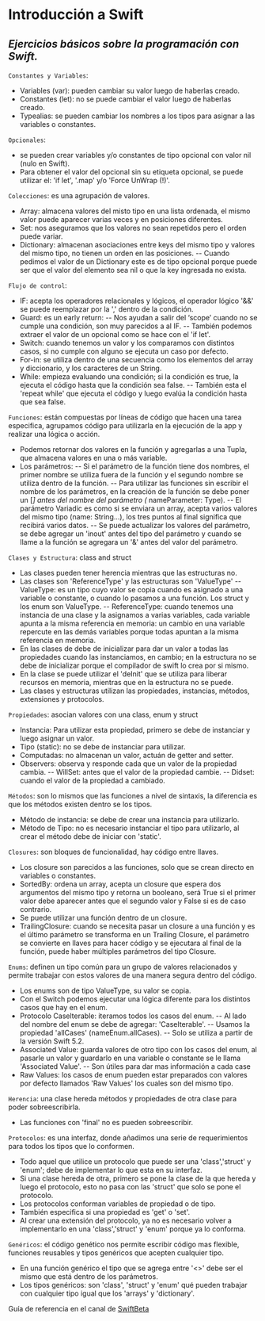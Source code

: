 # Introducción a Swift
## _Ejercicios básicos sobre la programación con Swift._

`Constantes y Variables`: 
- Variables (var): pueden cambiar su valor luego de haberlas creado.
- Constantes (let): no se puede cambiar  el valor luego de haberlas creado.
- Typealias: se pueden cambiar los nombres a los tipos para asignar a las variables o constantes.

`Opcionales`:
- se pueden crear variables y/o constantes de tipo opcional con valor nil (nulo en Swift).
- Para obtener el valor del opcional sin su etiqueta opcional, se puede utilizar el: 'if let', '.map' y/o 'Force UnWrap (!)'.

`Colecciones`: es una agrupación de valores.
- Array: almacena valores del misto tipo en una lista ordenada, el mismo valor puede aparecer varias veces y en posiciones diferentes.
- Set: nos aseguramos que los valores no sean repetidos pero el orden puede variar.
- Dictionary: almacenan asociaciones entre keys del mismo tipo y valores del mismo tipo, no tienen un orden en las posiciones.
-- Cuando pedimos el valor de un Dictionary este es de tipo opcional porque puede ser que el valor del elemento sea nil o que la key ingresada no exista.

`Flujo de control`:
- IF: acepta los operadores relacionales y lógicos, el operador lógico '&&' se puede reemplazar por la ',' dentro de la condición.
- Guard: es un early return:
-- Nos ayudan a salir del ‘scope’ cuando no se cumple una condición, son muy parecidos a al IF.
-- También podemos extraer el valor de un opcional como se hace con el 'if let'.
- Switch: cuando tenemos un valor y los comparamos con distintos casos, si no cumple con alguno se ejecuta un caso por defecto.
- For-in: se utiliza dentro de una secuencia como los elementos del array y diccionario, y los caracteres de un String.
- While: empieza evaluando una condición; si la condición es true, la ejecuta el código hasta que la condición sea false.
-- También esta el 'repeat while' que ejecuta el código y luego evalúa la condición hasta que sea false.

`Funciones`: están compuestas por líneas de código que hacen una tarea especifica, agrupamos código para utilizarla en la ejecución de la app y realizar una lógica o acción.
- Podemos retornar dos valores en la función y agregarlas a una Tupla, que almacena valores en una o más variable.
- Los parámetros:
-- Si el parámetro de la función tiene dos nombres, el primer nombre se utiliza fuera de la función y el segundo nombre se utiliza dentro de la función.
-- Para utilizar las funciones sin escribir el nombre de los parámetros, en la creación de la función se debe poner un [_] antes del nombre del parámetro (_ nameParameter: Type).
-- El parámetro Variadic es como si se enviara un array, acepta varios valores del mismo tipo (name: String...), los tres puntos al final significa que recibirá varios datos.
-- Se puede actualizar los valores del parámetro, se debe agregar un 'inout' antes del tipo del parámetro y cuando se llame a la función se agregara un '&' antes del valor del parámetro.

`Clases y Estructura`: class and struct
- Las clases pueden tener herencia mientras que las estructuras no.
- Las clases son 'ReferenceType' y las estructuras son 'ValueType'
--ValueType: es un tipo cuyo valor se copia cuando es asignado a una variable o constante, o cuando lo pasamos a una función. Los struct y los enum son ValueType.
-- ReferenceType: cuando tenemos una instancia de una clase y la asignamos a varias variables, cada variable apunta a la misma referencia en memoria: un cambio en una variable repercute en las demás variables porque todas apuntan a la misma referencia en memoria.
- En las clases de debe de inicializar para dar un valor a todas las propiedades cuando las instanciamos, en cambio; en la estructura no se debe de inicializar porque el compilador de swift lo crea por si mismo.
- En la clase se puede utilizar el 'deInit' que se utiliza para liberar recursos en memoria, mientras que en la estructura no se puede.
- Las clases y estructuras utilizan las propiedades, instancias, métodos, extensiones y protocolos.

`Propiedades`: asocian valores con una class, enum y struct
- Instancia: Para utilizar esta propiedad, primero se debe de instanciar y luego asignar un valor.
- Tipo (static): no se debe de instanciar para utilizar.
- Computadas: no almacenan un valor, actuán de getter and setter.
- Observers: observa y responde cada que un valor de la propiedad cambia.
-- WillSet: antes que el valor de la propiedad cambie.
-- Didset: cuando el valor de la propiedad a cambiado.

`Métodos`: son lo mismos que las funciones a nivel de sintaxis, la diferencia es que los métodos existen dentro se los tipos.
- Método de instancia: se debe de crear una instancia para utilizarlo.
- Método de Tipo: no es necesario instanciar el tipo para utilizarlo, al crear el método debe de iniciar con 'static'.

`Closures`: son bloques de funcionalidad, hay código entre llaves.
- Los closure son parecidos a las funciones, solo que se crean directo en variables o constantes.
- SortedBy: ordena un array, acepta un closure que espera dos argumentos del mismo tipo y retorna un booleano, será True si el primer valor debe aparecer antes que el segundo valor y False si es de caso contrario.
- Se puede utilizar una función dentro de un closure.
- TrailingClosure: cuando se necesita pasar un closure a una función y es el último parámetro se transforma en un Trailing Closure, el parámetro se convierte en llaves para hacer código y se ejecutara al final de la función, puede haber múltiples parámetros del tipo Closure.

`Enums`: definen un tipo común para un grupo de valores relacionados y permite trabajar con estos valores de una manera segura dentro del código.
- Los enums son de tipo ValueType, su valor se copia.
- Con el Switch podemos ejecutar una lógica diferente para los distintos casos que hay en el enum.
- Protocolo Caselterable: iteramos todos los casos del enum.
-- Al lado del nombre del enum se debe de agregar: 'CaseIterable'.
-- Usamos la propiedad 'allCases' (nameEnum.allCases).
-- Solo se utiliza a partir de la versión Swift 5.2.
- Associated Value: guarda valores de otro tipo con los casos del enum, al pasarle un valor y guardarlo en una variable o constante se le llama 'Associated Value'.
-- Son útiles para dar mas información a cada case
- Raw Values: los casos de enum pueden estar preparados con valores por defecto llamados 'Raw Values' los cuales son del mismo tipo.

`Herencia`: una clase hereda métodos y propiedades de otra clase para poder sobreescribirla.
- Las funciones con 'final' no es pueden sobreescribir.

`Protocolos`: es una interfaz, donde añadimos una serie de requerimientos para todos los tipos que lo conformen.
- Todo aquel que utilice un protocolo que puede ser una 'class','struct' y 'enum'; debe de implementar lo que esta en su interfaz.
- Si una clase hereda de otra, primero se pone la clase de la que hereda y luego el protocolo, esto no pasa con las 'struct' que solo se pone el protocolo.
- Los protocolos conforman variables de propiedad o de tipo.
- También especifica si una propiedad es 'get' o 'set'.
- Al crear una extensión del protocolo, ya no es necesario volver a implementarlo en una 'class','struct' y 'enum' porque ya lo conforma.

`Genéricos`: el código genético nos permite escribir código mas flexible, funciones reusables y tipos genéricos que acepten cualquier tipo. 
- En una función genérico el tipo que se agrega entre '<>' debe ser el mismo que está dentro de los parámetros.
- Los tipos genéricos: son 'class', 'struct' y 'enum' qué pueden trabajar con  cualquier tipo igual que los 'arrays' y 'dictionary'. 

Guía de referencia en el canal de [SwiftBeta](https://www.youtube.com/watch?v=mQTLSf76jS4&list=PLeTOFRUxkMcozbUpMiaHRy8_GjzJ_9tyi&index=1)